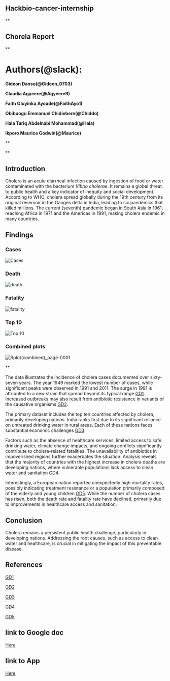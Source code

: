 ## **Hackbio-cancer-internship**

** 

## **Chorela Report**

** 

# **Authors(@slack):**

**Gideon Danso(@Gideon\_0703)**

**Claudia Agyeere(@Agyeere9)**

**Faith Oluyinka Ayoade(@FaithAyo1)**

**Obibuogu Emmanuel Chidiebere(@Chiddo)**

**Hala Tariq Abdelnabi Mohammad(@Hala)**

**Ikporo Maurice Godwin(@Maurice)**

** 

** 

## **Introduction**
Cholera is an acute diarrheal infection caused by ingestion of food or water contaminated with the bacterium _Vibrio cholerae_. It remains a global threat to public health and a key indicator of inequity and social development. According to WHO, cholera spread globally during the 19th century from its original reservoir in the Ganges delta in India, leading to six pandemics that killed millions. The current (seventh) pandemic began in South Asia in 1961, reaching Africa in 1971 and the Americas in 1991, making cholera endemic in many countries.

## **Findings**

### Cases
![Cases](https://github.com/user-attachments/assets/4f1f4fbd-fd03-45ec-934e-f31a4e2908fa)

### Death
![death](https://github.com/user-attachments/assets/29bbd437-99a0-4021-b758-e0d75532428b)

### Fatality
![fatality](https://github.com/user-attachments/assets/9857d11e-e2a4-4f7f-a8a9-a7baaa6e6389)

### Top 10
![Top 10](https://github.com/user-attachments/assets/231fc748-261d-4cce-a3eb-843ad2f93dd6)

### Combined plots
![Rplot(combined)_page-0001](https://github.com/user-attachments/assets/9d6ce9b1-45c7-4671-9bff-5a177ad2b83e)

**

The data illustrates the incidence of cholera cases documented over sixty-seven years. The year 1949 marked the lowest number of cases, while significant peaks were observed in 1991 and 2011. The surge in 1991 is attributed to a new strain that spread beyond its typical range  [GD1](https://www.cdc.gov/mmwr/preview/mmwrhtml/00036609.htm). Increased outbreaks may also result from antibiotic resistance in variants of the causative organisms [GD2](https://doi.org/10.1016/j.vaccine.2019.12.003).

The primary dataset includes the top ten countries affected by cholera, primarily developing nations. India ranks first due to its significant reliance on untreated drinking water in rural areas. Each of these nations faces substantial economic challenges  [GD3](https://doi.org/10.1128/cmr.15.4.757-770.2002).

Factors such as the absence of healthcare services, limited access to safe drinking water, climate change impacts, and ongoing conflicts significantly contribute to cholera-related fatalities. The unavailability of antibiotics in impoverished regions further exacerbates the situation. Analysis reveals that the majority of countries with the highest increase in cholera deaths are developing nations, where vulnerable populations lack access to clean water and sanitation [GD4](https://www.who.int/news-room/fact-sheets/detail/cholera).

Interestingly, a European nation reported unexpectedly high mortality rates, possibly indicating treatment resistance or a population primarily composed of the elderly and young children  [GD5](https://doi.org/10.1093/cid/ciae236). While the number of cholera cases has risen, both the death rate and fatality rate have declined, primarily due to improvements in healthcare access and sanitation.

## **Conclusion**
Cholera remains a persistent public health challenge, particularly in developing nations. Addressing the root causes, such as access to clean water and healthcare, is crucial in mitigating the impact of this preventable disease.

## **References**

[GD1](https://www.cdc.gov/mmwr/preview/mmwrhtml/00036609.htm)

 [GD2](https://doi.org/10.1016/j.vaccine.2019.12.003)

 [GD3](https://doi.org/10.1128/cmr.15.4.757-770.2002)

 [GD4](https://www.who.int/news-room/fact-sheets/detail/cholera)

 [GD5](https://doi.org/10.1093/cid/ciae236)
 

## link to Google doc 
[Here](https://docs.google.com/document/d/1ovuTXUYGAfFw_cpZ_E-u7lLs2LrqQKm0maptTwb4Dn4/edit?usp=sharing)

## link to App
[Here]( https://claudiaagyeere.shinyapps.io/CHOLDAT/)

 

 

 

 

